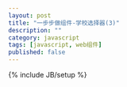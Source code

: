 ```yaml
---
layout: post
title: "一步步做组件-学校选择器(3)"
description: ""
category: javascript
tags: [javascript, web组件]
published: false
---
```

{% include JB/setup %}

